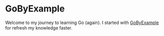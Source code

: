 # GoByExample

Welcome to my journey to learning Go (again). I started with [GoByExample](https://gobyexample.com) for refresh my knowledge faster.
